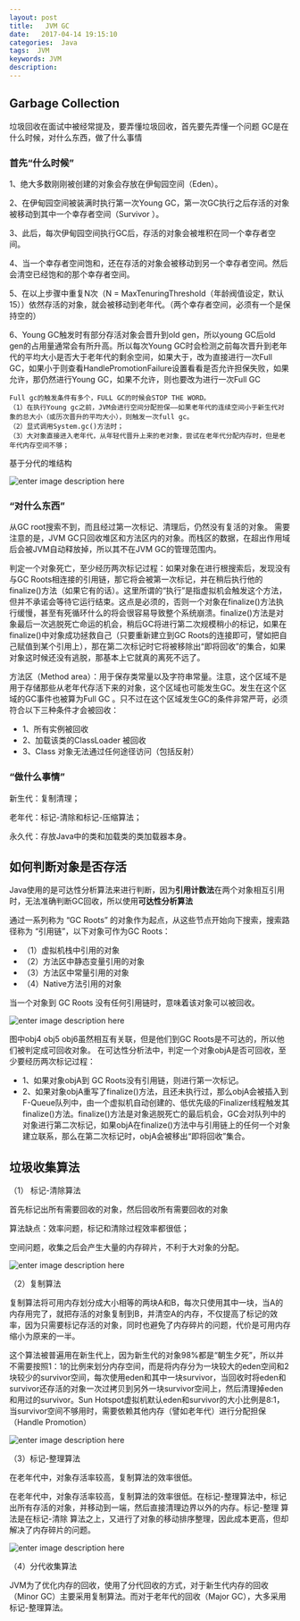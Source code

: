 ```yaml
---
layout: post
title:   JVM GC
date:   2017-04-14 19:15:10
categories:  Java
tags:  JVM
keywords: JVM
description: 
---
```


## Garbage Collection

垃圾回收在面试中被经常提及，要弄懂垃圾回收，首先要先弄懂一个问题
GC是在什么时候，对什么东西，做了什么事情

### 首先“什么时候”
1、绝大多数刚刚被创建的对象会存放在伊甸园空间（Eden）。

2、在伊甸园空间被装满时执行第一次Young GC，第一次GC执行之后存活的对象被移动到其中一个幸存者空间（Survivor ）。

3、此后，每次伊甸园空间执行GC后，存活的对象会被堆积在同一个幸存者空间。

4、当一个幸存者空间饱和，还在存活的对象会被移动到另一个幸存者空间。然后会清空已经饱和的那个幸存者空间。

5、在以上步骤中重复N次（N = MaxTenuringThreshold（年龄阀值设定，默认15））依然存活的对象，就会被移动到老年代。（两个幸存者空间，必须有一个是保持空的）

6、Young GC触发时有部分存活对象会晋升到old gen，所以young GC后old gen的占用量通常会有所升高。所以每次Young GC时会检测之前每次晋升到老年代的平均大小是否大于老年代的剩余空间，如果大于，改为直接进行一次Full GC，如果小于则查看HandlePromotionFailure设置看看是否允许担保失败，如果允许，那仍然进行Young GC，如果不允许，则也要改为进行一次Full GC
```
Full gc的触发条件有多个，FULL GC的时候会STOP THE WORD。
（1）在执行Young gc之前，JVM会进行空间分配担保——如果老年代的连续空间小于新生代对象的总大小（或历次晋升的平均大小），则触发一次full gc。
（2）显式调用System.gc()方法时；
（3）大对象直接进入老年代，从年轻代晋升上来的老对象，尝试在老年代分配内存时，但是老年代内存空间不够；
```
基于分代的堆结构

![enter image description here](http://p7lixluhf.bkt.clouddn.com/JVM-GC.jpg)

### “对什么东西”
从GC root搜索不到，而且经过第一次标记、清理后，仍然没有复活的对象。
需要注意的是，JVM GC只回收堆区和方法区内的对象。而栈区的数据，在超出作用域后会被JVM自动释放掉，所以其不在JVM GC的管理范围内。

判定一个对象死亡，至少经历两次标记过程：如果对象在进行根搜索后，发现没有与GC Roots相连接的引用链，那它将会被第一次标记，并在稍后执行他的finalize()方法（如果它有的话）。这里所谓的“执行”是指虚拟机会触发这个方法，但并不承诺会等待它运行结束。这点是必须的，否则一个对象在finalize()方法执行缓慢，甚至有死循环什么的将会很容易导致整个系统崩溃。finalize()方法是对象最后一次逃脱死亡命运的机会，稍后GC将进行第二次规模稍小的标记，如果在finalize()中对象成功拯救自己（只要重新建立到GC Roots的连接即可，譬如把自己赋值到某个引用上），那在第二次标记时它将被移除出“即将回收”的集合，如果对象这时候还没有逃脱，那基本上它就真的离死不远了。

方法区（Method area）：用于保存类常量以及字符串常量。注意，这个区域不是用于存储那些从老年代存活下来的对象，这个区域也可能发生GC。发生在这个区域的GC事件也被算为Full GC 。只不过在这个区域发生GC的条件非常严苛，必须符合以下三种条件才会被回收：
* 1、所有实例被回收
* 2、加载该类的ClassLoader 被回收
* 3、Class 对象无法通过任何途径访问（包括反射）

### “做什么事情”
新生代：复制清理；

老年代：标记-清除和标记-压缩算法；

永久代：存放Java中的类和加载类的类加载器本身。


## 如何判断对象是否存活

Java使用的是可达性分析算法来进行判断，因为**引用计数法**在两个对象相互引用时，无法准确判断GC回收，所以使用**可达性分析算法**

通过一系列称为 “GC Roots” 的对象作为起点，从这些节点开始向下搜索，搜索路径称为 “引用链”，以下对象可作为GC Roots：

* （1）虚拟机栈中引用的对象
* （2）方法区中静态变量引用的对象
* （3）方法区中常量引用的对象
* （4）Native方法引用的对象

当一个对象到 GC Roots 没有任何引用链时，意味着该对象可以被回收。 

![enter image description here](http://p7lixluhf.bkt.clouddn.com/JVM-GC2.png)

图中obj4 obj5 obj6虽然相互有关联，但是他们到GC Roots是不可达的，所以他们被判定成可回收对象。
在可达性分析法中，判定一个对象objA是否可回收，至少要经历两次标记过程：
* 1、如果对象objA到 GC Roots没有引用链，则进行第一次标记。
* 2、如果对象objA重写了finalize()方法，且还未执行过，那么objA会被插入到F-Queue队列中，由一个虚拟机自动创建的、低优先级的Finalizer线程触发其finalize()方法。finalize()方法是对象逃脱死亡的最后机会，GC会对队列中的对象进行第二次标记，如果objA在finalize()方法中与引用链上的任何一个对象建立联系，那么在第二次标记时，objA会被移出“即将回收”集合。

## 垃圾收集算法

（1） 标记-清除算法

首先标记出所有需要回收的对象，然后回收所有需要回收的对象

算法缺点：效率问题，标记和清除过程效率都很低；

空间问题，收集之后会产生大量的内存碎片，不利于大对象的分配。

![enter image description here](http://p7lixluhf.bkt.clouddn.com/GCA1.png)

（2）复制算法

复制算法将可用内存划分成大小相等的两块A和B，每次只使用其中一块，当A的内存用完了，就把存活的对象复制到B，并清空A的内存，不仅提高了标记的效率，因为只需要标记存活的对象，同时也避免了内存碎片的问题，代价是可用内存缩小为原来的一半。

这个算法被普遍用在新生代上，因为新生代的对象98%都是“朝生夕死”，所以并不需要按照1：1的比例来划分内存空间，而是将内存分为一块较大的eden空间和2块较少的survivor空间，每次使用eden和其中一块survivor，当回收时将eden和survivor还存活的对象一次过拷贝到另外一块survivor空间上，然后清理掉eden和用过的survivor。Sun Hotspot虚拟机默认eden和survivor的大小比例是8:1，当survivor空间不够用时，需要依赖其他内存（譬如老年代）进行分配担保（Handle Promotion）

![enter image description here](http://p7lixluhf.bkt.clouddn.com/GCA2.png)

（3）标记-整理算法

在老年代中，对象存活率较高，复制算法的效率很低。

在老年代中，对象存活率较高，复制算法的效率很低。在标记-整理算法中，标记出所有存活的对象，并移动到一端，然后直接清理边界以外的内存。标记-整理 算法是在标记-清除 算法之上，又进行了对象的移动排序整理，因此成本更高，但却解决了内存碎片的问题。

![enter image description here](http://p7lixluhf.bkt.clouddn.com/GCA3.png)

（4）分代收集算法

JVM为了优化内存的回收，使用了分代回收的方式，对于新生代内存的回收（Minor GC）主要采用复制算法。而对于老年代的回收（Major GC），大多采用标记-整理算法。